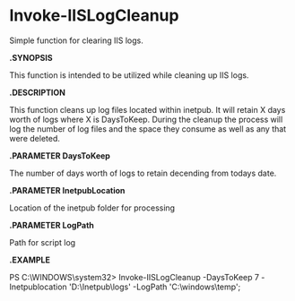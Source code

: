 # Invoke-IISLogCleanup
Simple function for clearing IIS logs.



**.SYNOPSIS**

This function is intended to be utilized while cleaning up IIS logs.


**.DESCRIPTION**

This function cleans up log files located within inetpub. It will retain X days worth of logs where X is DaysToKeep.
During the cleanup the process will log the number of log files and the space they consume as well as any that were
deleted.


**.PARAMETER DaysToKeep**

The number of days worth of logs to retain decending from todays date.


**.PARAMETER InetpubLocation**

Location of the inetpub folder for processing


**.PARAMETER LogPath**

Path for script log


**.EXAMPLE**

PS C:\WINDOWS\system32> Invoke-IISLogCleanup -DaysToKeep 7 -Inetpublocation 'D:\Inetpub\logs' -LogPath 'C:\windows\temp';   
